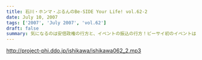 ```yaml
---
title: 石川・ホンマ・ぶるんのBe-SIDE Your Life! vol.62-2
date: July 10, 2007
tags: ['2007', 'July 2007', 'vol.62']
draft: false
summary: 気になるのは安倍政権の行方と、イベントの振込の行方！ビーサイ初のイベントは「７．２９」。イベントの内容の進行具合までもが配信されるのはビーサイならでは！！石川サン寝ていないからなのか！？今日もギリギリ．．．いやかなり直接的な表現でマイクと立ち向かっているぞ！NAMAE
---
```


http://project-phi.ddo.jp/ishikawa/ishikawa062_2.mp3
